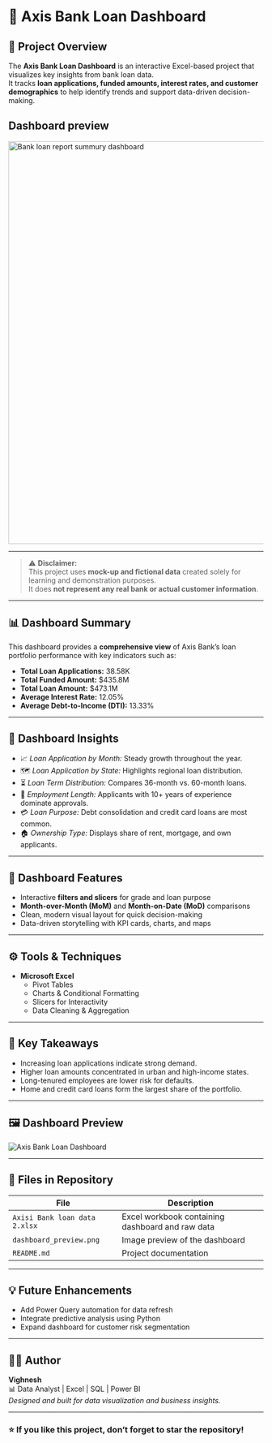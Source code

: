 # 🏦 Axis Bank Loan Dashboard

## 📘 Project Overview
The **Axis Bank Loan Dashboard** is an interactive Excel-based project that visualizes key insights from bank loan data.  
It tracks **loan applications, funded amounts, interest rates, and customer demographics** to help identify trends and support data-driven decision-making.


## Dashboard preview

<img width="1437" height="794" alt="Bank loan report summury dashboard" src="https://github.com/user-attachments/assets/1b075275-1323-4154-9aee-8226e9ec6d77" />

---
> ⚠️ **Disclaimer:**  
> This project uses **mock-up and fictional data** created solely for learning and demonstration purposes.  
> It does **not represent any real bank or actual customer information**.
---

## 📊 Dashboard Summary
This dashboard provides a **comprehensive view** of Axis Bank’s loan portfolio performance with key indicators such as:
- **Total Loan Applications:** 38.58K  
- **Total Funded Amount:** $435.8M  
- **Total Loan Amount:** $473.1M  
- **Average Interest Rate:** 12.05%  
- **Average Debt-to-Income (DTI):** 13.33%

---

## 🧭 Dashboard Insights
- 📈 *Loan Application by Month:* Steady growth throughout the year.  
- 🗺️ *Loan Application by State:* Highlights regional loan distribution.  
- ⏳ *Loan Term Distribution:* Compares 36-month vs. 60-month loans.  
- 👔 *Employment Length:* Applicants with 10+ years of experience dominate approvals.  
- 💳 *Loan Purpose:* Debt consolidation and credit card loans are most common.  
- 🏠 *Ownership Type:* Displays share of rent, mortgage, and own applicants.

---

## 🎨 Dashboard Features
- Interactive **filters and slicers** for grade and loan purpose  
- **Month-over-Month (MoM)** and **Month-on-Date (MoD)** comparisons  
- Clean, modern visual layout for quick decision-making  
- Data-driven storytelling with KPI cards, charts, and maps  

---

## ⚙️ Tools & Techniques
- **Microsoft Excel**
  - Pivot Tables  
  - Charts & Conditional Formatting  
  - Slicers for Interactivity  
  - Data Cleaning & Aggregation  

---

## 🧠 Key Takeaways
- Increasing loan applications indicate strong demand.  
- Higher loan amounts concentrated in urban and high-income states.  
- Long-tenured employees are lower risk for defaults.  
- Home and credit card loans form the largest share of the portfolio.

---

## 🖼️ Dashboard Preview
![Axis Bank Loan Dashboard](dashboard_preview.png)

---

## 📂 Files in Repository
| File | Description |
|------|--------------|
| `Axisi Bank loan data 2.xlsx` | Excel workbook containing dashboard and raw data |
| `dashboard_preview.png` | Image preview of the dashboard |
| `README.md` | Project documentation |

---

## 💡 Future Enhancements
- Add Power Query automation for data refresh  
- Integrate predictive analysis using Python  
- Expand dashboard for customer risk segmentation  

---

## 👩‍💻 Author
**Vighnesh**  
📊 Data Analyst | Excel | SQL | Power BI  
*Designed and built for data visualization and business insights.*

---

### ⭐ If you like this project, don’t forget to star the repository!
